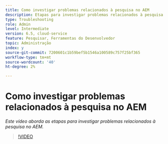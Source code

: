 ```yaml
---
title: Como investigar problemas relacionados à pesquisa no AEM
description: Etapas para investigar problemas relacionados à pesquisa
type: Troubleshooting
role: Admin
level: Intermediate
version: 6.5, cloud-service
feature: Pesquisar, Ferramentas do Desenvolvedor
topic: Administração
index: y
source-git-commit: 7200601c1b59bef5b1546a100589c757f25bf365
workflow-type: tm+mt
source-wordcount: '40'
ht-degree: 2%

---
```



# Como investigar problemas relacionados à pesquisa no AEM

*Este vídeo aborda as etapas para investigar problemas relacionados à pesquisa no AEM.*

>[!VIDEO](https://video.tv.adobe.com/v/335467?quality=9&learn=on)
